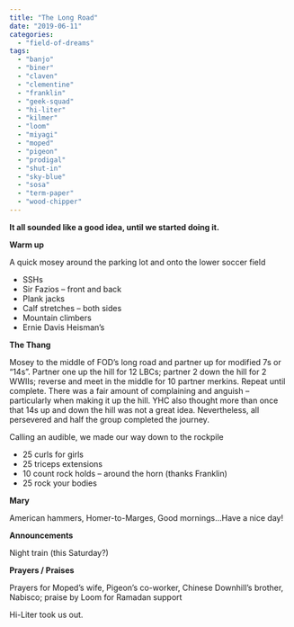 ```yaml
---
title: "The Long Road"
date: "2019-06-11"
categories: 
  - "field-of-dreams"
tags: 
  - "banjo"
  - "biner"
  - "claven"
  - "clementine"
  - "franklin"
  - "geek-squad"
  - "hi-liter"
  - "kilmer"
  - "loom"
  - "miyagi"
  - "moped"
  - "pigeon"
  - "prodigal"
  - "shut-in"
  - "sky-blue"
  - "sosa"
  - "term-paper"
  - "wood-chipper"
---
```


**It all sounded like a good idea, until we started doing it.**

**Warm up**

A quick mosey around the parking lot and onto the lower soccer field

- SSHs
- Sir Fazios – front and back
- Plank jacks
- Calf stretches – both sides
- Mountain climbers
- Ernie Davis Heisman’s

**The Thang**

Mosey to the middle of FOD’s long road and partner up for modified 7s or “14s”. Partner one up the hill for 12 LBCs; partner 2 down the hill for 2 WWIIs; reverse and meet in the middle for 10 partner merkins. Repeat until complete. There was a fair amount of complaining and anguish – particularly when making it up the hill. YHC also thought more than once that 14s up and down the hill was not a great idea. Nevertheless, all persevered and half the group completed the journey.

Calling an audible, we made our way down to the rockpile

- 25 curls for girls
- 25 triceps extensions
- 10 count rock holds – around the horn (thanks Franklin)
- 25 rock your bodies

**Mary**

American hammers, Homer-to-Marges, Good mornings…Have a nice day!

**Announcements**

Night train (this Saturday?)

**Prayers / Praises**

Prayers for Moped’s wife, Pigeon’s co-worker, Chinese Downhill’s brother, Nabisco; praise by Loom for Ramadan support

Hi-Liter took us out.
